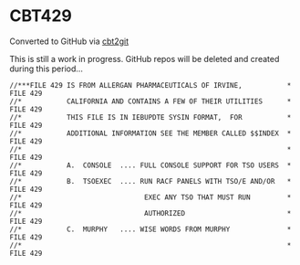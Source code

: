# CBT429
Converted to GitHub via [cbt2git](https://github.com/wizardofzos/cbt2git)

This is still a work in progress. GitHub repos will be deleted and created during this period...

```
//***FILE 429 IS FROM ALLERGAN PHARMACEUTICALS OF IRVINE,           *   FILE 429
//*           CALIFORNIA AND CONTAINS A FEW OF THEIR UTILITIES      *   FILE 429
//*           THIS FILE IS IN IEBUPDTE SYSIN FORMAT,  FOR           *   FILE 429
//*           ADDITIONAL INFORMATION SEE THE MEMBER CALLED $$INDEX  *   FILE 429
//*                                                                 *   FILE 429
//*           A.  CONSOLE  .... FULL CONSOLE SUPPORT FOR TSO USERS  *   FILE 429
//*           B.  TSOEXEC  .... RUN RACF PANELS WITH TSO/E AND/OR   *   FILE 429
//*                              EXEC ANY TSO THAT MUST RUN         *   FILE 429
//*                              AUTHORIZED                         *   FILE 429
//*           C.  MURPHY   .... WISE WORDS FROM MURPHY              *   FILE 429
//*                                                                 *   FILE 429
```
